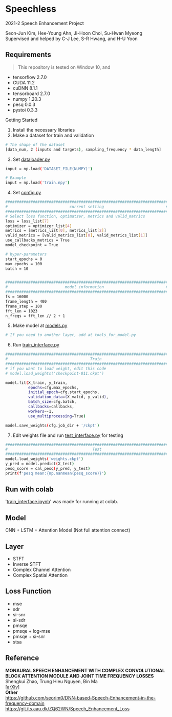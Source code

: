 # Speechless
2021-2 Speech Enhancement Project   
   
Seon-Jun Kim, Hee-Young Ahn, Ji-Hoon Choi, Su-Hwan Myeong    
Supervised and helped by C-J Lee, S-R Hwang, and H-U Yoon

## Requirements
> This repository is tested on Window 10, and
- tensorflow 2.7.0
- CUDA 11.2
- cuDNN 8.1.1
- tensorboard 2.7.0
- numpy 1.20.3
- pesq 0.0.3
- pystoi 0.3.3

Getting Started
1. Install the necessary libraries
2. Make a dataset for train and validation
```sh
# The shape of the dataset
[data_num, 2 (inputs and targets), sampling_frequency * data_length]
```
3. Set [dataloader.py](https://github.com/Neurumaru/Speechless/blob/main/dataloader.py)
```sh
input = np.load('DATASET_FILE(NUMPY)')

# Example
input = np.load('train.npy')
```

4. Set [config.py](https://github.com/Neurumaru/Speechless/blob/main/config.py)
```sh
#######################################################################
#                           current setting                           #
#######################################################################
# Select loss function, optimatzer, metrics and valid_matrics
loss = loss_list[7]
optimizer = optimizer_list[4]
metrics = [metrics_list[0], metrics_list[2]]
valid_metrics = [valid_metrics_list[0], valid_metrics_list[1]]
use_callbacks_metrics = True
model_checkpoint = True

# hyper-parameters
start_epochs = 0
max_epochs = 100
batch = 10


#######################################################################
#                         model information                           #
#######################################################################
fs = 16000
frame_length = 400
frame_step = 100
fft_len = 1023
n_freqs = fft_len // 2 + 1
```

5. Make model at [models.py](https://github.com/Neurumaru/Speechless/blob/main/models.py)
```sh
# If you need to another layer, add at tools_for_model.py
```

6. Run [train_interface.py](https://github.com/Neurumaru/Speechless/blob/main/train_interface.py)
```sh
###############################################################################
#                                    Train                                    #
###############################################################################
# if you want to load weight, edit this code
# model.load_weights('checkpoint-011.ckpt')

model.fit(X_train, y_train,
          epochs=cfg.max_epochs,
          initial_epoch=cfg.start_epochs,
          validation_data=(X_valid, y_valid),
          batch_size=cfg.batch,
          callbacks=callbacks,
          workers=-1,
          use_multiprocessing=True)

model.save_weights(cfg.job_dir + '/ckpt')
```
7. Edit weights file and run [test_interface.py](https://github.com/Neurumaru/Speechless/blob/main/test_interface.py) for testing
```sh
###############################################################################
#                                     Test                                    #
###############################################################################
model.load_weights('weights.ckpt')
y_pred = model.predict(X_test)
pesq_score = cal_pesq(y_pred, y_test)
print(f'pesq mean:{np.nanmean(pesq_score)}')
```

## Run with colab
'[train_interface.ipynb](https://github.com/Neurumaru/Speechless/blob/main/train_interface.ipynb)' was made for running at colab.

## Model
CNN + LSTM + Attention Model
(Not full attention connect)

## Layer
- STFT
- Inverse STFT
- Complex Channel Attention
- Complex Spatial Attention

## Loss Function
- mse
- sdr
- si-snr
- si-sdr
- pmsqe
- pmsqe + log-mse
- pmsqe + si-snr
- stsa

## Reference
**MONAURAL SPEECH ENHANCEMENT WITH COMPLEX CONVOLUTIONAL BLOCK ATTENTION MODULE AND JOINT TIME FREQUENCY LOSSES**   
Shengkui Zhao, Trung Hieu Nguyen, Bin Ma   
[[arXiv]](https://arxiv.org/pdf/2102.01993v1.pdf)   
**Other**   
https://github.com/seorim0/DNN-based-Speech-Enhancement-in-the-frequency-domain
https://git.its.aau.dk/ZQ62WN/Speech_Enhancement_Loss
